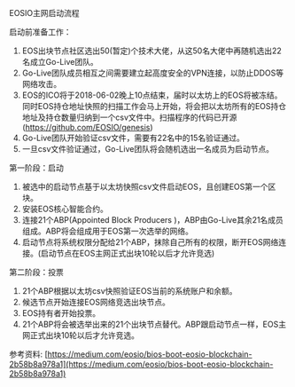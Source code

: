 EOSIO主网启动流程

启动前准备工作：

1. EOS出块节点社区选出50(暂定)个技术大佬，从这50名大佬中再随机选出22名成立Go-Live团队。
2. Go-Live团队成员相互之间需要建立起高度安全的VPN连接，以防止DDOS等网络攻击。
3. EOS的ICO将于2018-06-02晚上10点结束，届时以太坊上的EOS将被冻结。同时EOS持仓地址快照的扫描工作会马上开始，将会把以太坊所有的EOS持仓地址及持仓数量归纳到一个csv文件中。扫描程序的代码已开源(https://github.com/EOSIO/genesis)
4. Go-Live团队开始验证csv文件，需要有22名中的15名验证通过。
5. 一旦csv文件验证通过，Go-Live团队将会随机选出一名成员为启动节点。

第一阶段：启动

1. 被选中的启动节点基于以太坊快照csv文件启动EOS，且创建EOS第一个区块。
2. 安装EOS核心智能合约。
3. 连接21个ABP(Appointed Block Producers )，ABP由Go-Live其余21名成员组成。ABP将会组成用于EOS第一次选举的网络。
4. 启动节点将系统权限分配给21个ABP，抹除自己所有的权限，断开EOS网络连接。(启动节点在EOS主网正式出块10轮以后才允许竞选)

第二阶段：投票

1. 21个ABP根据以太坊csv快照验证EOS当前的系统账户和余额。
2. 候选节点开始连接EOS网络竞选出块节点。
3. EOS持有者开始投票。
4. 21个ABP将会被选举出来的21个出块节点替代。ABP跟启动节点一样，EOS主网正式出块10轮以后才允许竞选。

参考资料: [https://medium.com/eosio/bios-boot-eosio-blockchain-2b58b8a978a1](https://medium.com/eosio/bios-boot-eosio-blockchain-2b58b8a978a1)
